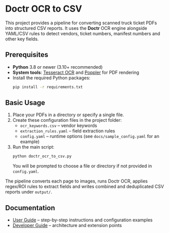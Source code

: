# Doctr OCR to CSV

This project provides a pipeline for converting scanned truck ticket PDFs into structured CSV reports.
It uses the **Doctr** OCR engine alongside YAML/CSV rules to detect vendors, ticket numbers,
manifest numbers and other key fields.

## Prerequisites
- **Python** 3.8 or newer (3.10+ recommended)
- **System tools**: [Tesseract OCR](https://github.com/tesseract-ocr/tesseract) and [Poppler](http://blog.alivate.com.au/poppler-windows/) for PDF rendering
- Install the required Python packages:
  ```bash
  pip install -r requirements.txt
  ```

## Basic Usage
1. Place your PDFs in a directory or specify a single file.
2. Create these configuration files in the project folder:
   - `ocr_keywords.csv` – vendor keywords
   - `extraction_rules.yaml` – field extraction rules
   - `config.yaml` – runtime options (see `docs/sample_config.yaml` for an example)
3. Run the main script:
   ```bash
   python doctr_ocr_to_csv.py
   ```
   You will be prompted to choose a file or directory if not provided in `config.yaml`.

The pipeline converts each page to images, runs Doctr OCR, applies regex/ROI
rules to extract fields and writes combined and deduplicated CSV reports under
`output/`.

## Documentation
- [User Guide](docs/USER_GUIDE.md) – step-by-step instructions and configuration examples
- [Developer Guide](docs/DEVELOPER_GUIDE.md) – architecture and extension points

